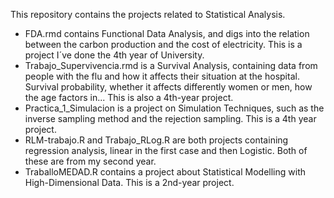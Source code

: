 This repository contains the projects related to Statistical Analysis.

 - FDA.rmd contains Functional Data Analysis, and digs into the  relation between the carbon production and the cost of electricity. This is a project I´ve done the
   4th year of University.
 - Trabajo_Supervivencia.rmd is a Survival Analysis, containing data from people with the flu and how it affects their situation at the hospital. Survival probability,
   whether it affects differently women or men, how the age factors in... This is also a 4th-year project.
 - Practica_1_Simulacion is a project on Simulation Techniques, such as the inverse sampling method and the rejection sampling. This is a 4th year project. 
 - RLM-trabajo.R and Trabajo_RLog.R are both projects containing regression analysis, linear in the first case and then Logistic. Both of these are from my second year.
 - TraballoMEDAD.R contains a project about Statistical Modelling with High-Dimensional Data. This is a 2nd-year project.
